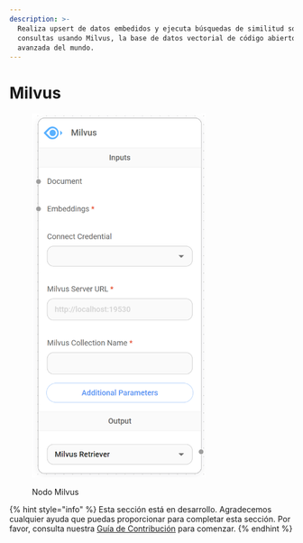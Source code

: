```yaml
---
description: >-
  Realiza upsert de datos embedidos y ejecuta búsquedas de similitud sobre
  consultas usando Milvus, la base de datos vectorial de código abierto más
  avanzada del mundo.
---
```


# Milvus

<figure><img src="../../../../.gitbook/assets/image (160).png" alt="" width="308"><figcaption><p>Nodo Milvus</p></figcaption></figure>

{% hint style="info" %}
Esta sección está en desarrollo. Agradecemos cualquier ayuda que puedas proporcionar para completar esta sección. Por favor, consulta nuestra [Guía de Contribución](../../../../contributing/) para comenzar.
{% endhint %}
